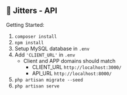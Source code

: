 ## 🤠 Jitters - API

Getting Started:
1. `composer install`
2. `npm install`
3. Setup MySQL database in `.env`
3. Add `'CLIENT_URL'` in `.env` 
   - Client and APP domains should match
        - CLIENT_URL `http://localhost:3000/`
        - API_URL `http://localhost:8000/`
4. `php artisan migrate --seed`
5. `php artisan serve`
